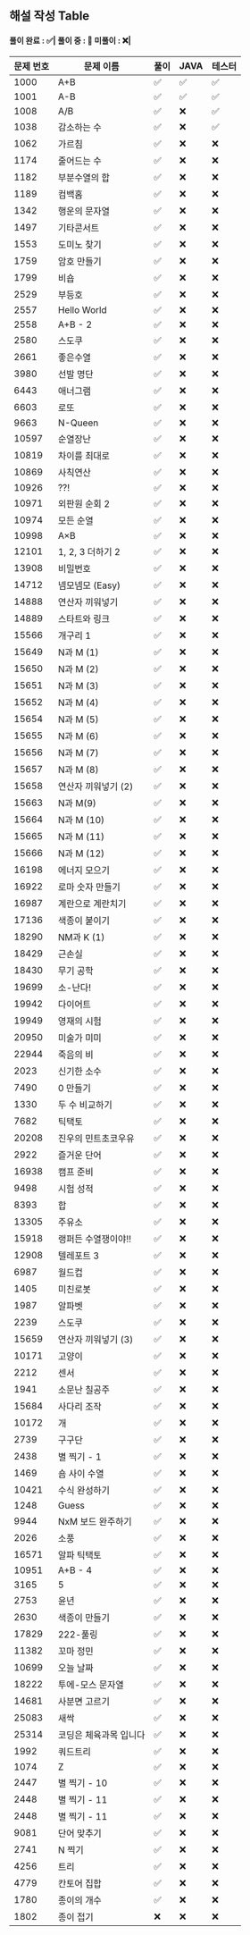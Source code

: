 ## 해설 작성 Table

#### 풀이 완료 : ✅| 풀이 중 : 🔼 미풀이 : ❌|

|문제 번호|문제 이름|풀이|JAVA|테스터|
|--------|--------|---|---|---|
|1000|A+B|✅|✅|✅|
|1001|A-B|✅|✅|✅|
|1008|A/B|✅|❌|✅|
|1038|감소하는 수|✅|❌|✅|
|1062|가르침|✅|❌|❌|
|1174|줄어드는 수|✅|❌|❌|
|1182|부분수열의 합|✅|❌|❌|
|1189|컴백홈|✅|❌|❌|
|1342|행운의 문자열|✅|❌|❌|
|1497|기타콘서트|✅|❌|❌|
|1553|도미노 찾기|✅|❌|❌|
|1759|암호 만들기|✅|❌|❌|
|1799|비숍|✅|❌|❌|
|2529|부등호|✅|❌|❌|
|2557|Hello World|✅|❌|❌|
|2558|A+B - 2|✅|❌|❌|
|2580|스도쿠|✅|❌|❌|
|2661|좋은수열|✅|❌|❌|
|3980|선발 명단|✅|❌|❌|
|6443|애너그램|✅|❌|❌|
|6603|로또 |✅|❌|❌|
|9663|N-Queen|✅|❌|❌|
|10597|순열장난|✅|❌|❌|
|10819|차이를 최대로|✅|❌|❌|
|10869|사칙연산|✅|❌|❌|
|10926|??!|✅|❌|❌|
|10971|외판원 순회 2|✅|❌|❌|
|10974|모든 순열|✅|❌|❌|
|10998|A×B|✅|❌|❌|
|12101|1, 2, 3 더하기 2|✅|❌|❌|
|13908|비밀번호|✅|❌|❌|
|14712|넴모넴모 (Easy)|✅|❌|❌|
|14888|연산자 끼워넣기|✅|❌|❌|
|14889|스타트와 링크|✅|❌|❌|
|15566|개구리 1|✅|❌|❌|
|15649|N과 M (1)|✅|❌|❌|
|15650|N과 M (2)|✅|❌|❌|
|15651|N과 M (3)|✅|❌|❌|
|15652|N과 M (4)|✅|❌|❌|
|15654|N과 M (5)|✅|❌|❌|
|15655|N과 M (6)|✅|❌|❌|
|15656|N과 M (7)|✅|❌|❌|
|15657|N과 M (8)|✅|❌|❌|
|15658|연산자 끼워넣기 (2)|✅|❌|❌|
|15663|N과 M(9)|✅|❌|❌|
|15664|N과 M (10)|✅|❌|❌|
|15665|N과 M (11)|✅|❌|❌|
|15666|N과 M (12)|✅|❌|❌|
|16198|에너지 모으기|✅|❌|❌|
|16922|로마 숫자 만들기|✅|❌|❌|
|16987|계란으로 계란치기|✅|❌|❌|
|17136|색종이 붙이기|✅|❌|❌|
|18290|NM과 K (1)|✅|❌|❌|
|18429|근손실|✅|❌|❌|
|18430|무기 공학|✅|❌|❌|
|19699|소-난다!|✅|❌|❌|
|19942|다이어트|✅|❌|❌|
|19949|영재의 시험|✅|❌|❌|
|20950|미술가 미미|✅|❌|❌|
|22944|죽음의 비|✅|❌|❌|
|2023|신기한 소수|✅|❌|❌|
|7490|0 만들기|✅|❌|❌|
|1330|두 수 비교하기|✅|❌|❌|
|7682|틱택토|✅|❌|❌|
|20208|진우의 민트초코우유|✅|❌|❌|
|2922|즐거운 단어|✅|❌|❌|
|16938|캠프 준비|✅|❌|❌|
|9498|시험 성적|✅|❌|❌|
|8393|합|✅|❌|❌|
|13305|주유소|✅|❌|❌|
|15918|랭퍼든 수열쟁이야!!|✅|❌|❌|
|12908|텔레포트 3|✅|❌|❌|
|6987|월드컵|✅|❌|❌|
|1405|미친로봇|✅|❌|❌|
|1987|알파벳|✅|❌|❌|
|2239|스도쿠|✅|❌|❌|
|15659|연산자 끼워넣기 (3)|✅|❌|❌|
|10171|고양이|✅|❌|❌|
|2212|센서|✅|❌|❌|
|1941|소문난 칠공주|✅|❌|❌|
|15684|사다리 조작|✅|❌|❌|
|10172|개|✅|❌|❌|
|2739|구구단|✅|❌|❌|
|2438|별 찍기 - 1|✅|❌|❌|
|1469|숌 사이 수열|✅|❌|❌|
|10421|수식 완성하기|✅|❌|❌|
|1248|Guess|✅|❌|❌|
|9944|NxM 보드 완주하기|✅|❌|❌|
|2026|소풍|✅|❌|❌|
|16571|알파 틱택토|✅|❌|❌|
|10951|A+B - 4|✅|❌|❌|
|3165|5|✅|❌|❌|
|2753|윤년|✅|❌|❌|
|2630|색종이 만들기|✅|❌|❌|
|17829|222-풀링|✅|❌|❌|
|11382|꼬마 정민|✅|❌|❌|
|10699|오늘 날짜|✅|❌|❌|
|18222|투에-모스 문자열|✅|❌|❌|
|14681|사분면 고르기|✅|❌|❌|
|25083|새싹|✅|❌|❌|
|25314|코딩은 체육과목 입니다|✅|❌|❌|
|1992|쿼드트리|✅|❌|❌|
|1074|Z|✅|❌|❌|
|2447|별 찍기 - 10|✅|❌|❌|
|2448|별 찍기 - 11|✅|❌|❌|
|2448|별 찍기 - 11|✅|❌|❌|
|9081|단어 맞추기|✅|❌|❌|
|2741|N 찍기|✅|❌|❌|
|4256|트리|✅|❌|❌|
|4779|칸토어 집합|✅|❌|❌|
|1780|종이의 개수|✅|❌|❌|
|1802|종이 접기|❌|❌|❌|
